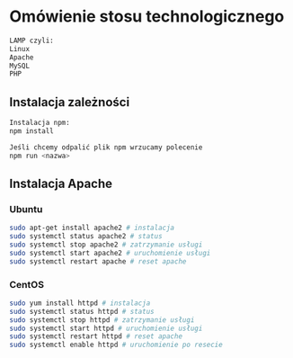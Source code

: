 # Omówienie stosu technologicznego
```bash
LAMP czyli:
Linux
Apache
MySQL
PHP
```
## Instalacja zależności

```bash
Instalacja npm:
npm install

Jeśli chcemy odpalić plik npm wrzucamy polecenie
npm run <nazwa>
```

## Instalacja Apache

### Ubuntu
```bash 
sudo apt-get install apache2 # instalacja
sudo systemctl status apache2 # status
sudo systemctl stop apache2 # zatrzymanie usługi
sudo systemctl start apache2 # uruchomienie usługi
sudo systemctl restart apache # reset apache
```
### CentOS
```bash
sudo yum install httpd # instalacja
sudo systemctl status httpd # status
sudo systemctl stop httpd # zatrzymanie usługi
sudo systemctl start httpd # uruchomienie usługi
sudo systemctl restart httpd # reset apache
sudo systemctl enable httpd # uruchomienie po resecie
```
